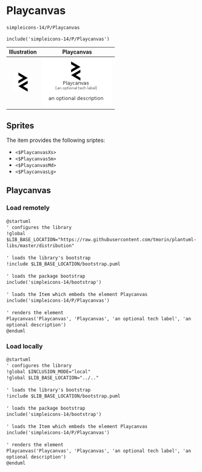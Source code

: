# Playcanvas


```text
simpleicons-14/P/Playcanvas
```

```text
include('simpleicons-14/P/Playcanvas')
```



| Illustration | Playcanvas |
| :---: | :---: |
| ![illustration for Illustration](../../simpleicons-14/P/Playcanvas.png) | ![illustration for Playcanvas](../../simpleicons-14/P/Playcanvas.Local.png) |



## Sprites
The item provides the following sriptes:

- `<$PlaycanvasXs>`
- `<$PlaycanvasSm>`
- `<$PlaycanvasMd>`
- `<$PlaycanvasLg>`





## Playcanvas

### Load remotely
```plantuml
@startuml
' configures the library
!global $LIB_BASE_LOCATION="https://raw.githubusercontent.com/tmorin/plantuml-libs/master/distribution"

' loads the library's bootstrap
!include $LIB_BASE_LOCATION/bootstrap.puml

' loads the package bootstrap
include('simpleicons-14/bootstrap')

' loads the Item which embeds the element Playcanvas
include('simpleicons-14/P/Playcanvas')

' renders the element
Playcanvas('Playcanvas', 'Playcanvas', 'an optional tech label', 'an optional description')
@enduml
```

### Load locally
```plantuml
@startuml
' configures the library
!global $INCLUSION_MODE="local"
!global $LIB_BASE_LOCATION="../.."

' loads the library's bootstrap
!include $LIB_BASE_LOCATION/bootstrap.puml

' loads the package bootstrap
include('simpleicons-14/bootstrap')

' loads the Item which embeds the element Playcanvas
include('simpleicons-14/P/Playcanvas')

' renders the element
Playcanvas('Playcanvas', 'Playcanvas', 'an optional tech label', 'an optional description')
@enduml
```

